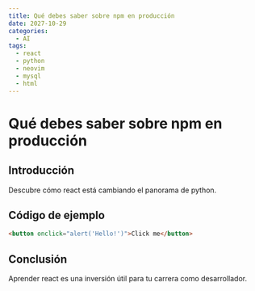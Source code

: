 ```yaml
---
title: Qué debes saber sobre npm en producción
date: 2027-10-29
categories:
  - AI
tags:
  - react
  - python
  - neovim
  - mysql
  - html
---
```


# Qué debes saber sobre npm en producción

## Introducción

Descubre cómo react está cambiando el panorama de python.

## Código de ejemplo

```html
<button onclick="alert('Hello!')">Click me</button>
```

## Conclusión

Aprender react es una inversión útil para tu carrera como desarrollador.